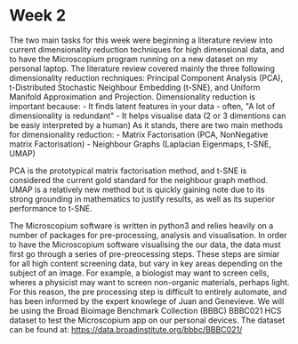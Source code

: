 # Week 2

The two main tasks for this week were beginning a literature review into current dimensionality reduction techniques for high dimensional data, and to have the Microscopium program running on a new dataset on my personal laptop. 
The literature review covered mainly the three following dimensionality reduction rechniques: Principal Component Analysis (PCA), t-Distributed Stochastic Neighbour Embedding (t-SNE), and Uniform Manifold Approximation and Projection.
Dimensionality reduction is important because:
    - It finds latent features in your data
    - often, "A lot of dimensionality is redundant"
    - It helps visualise data (2 or 3 dimentions can be easiy interpreted by a human)
As it stands, there are two main methods for dimensionality reduction:
    - Matrix Factorisation (PCA, NonNegative matrix Factorisation)
    - Neighbour Graphs (Laplacian Eigenmaps, t-SNE, UMAP)

PCA is the prototypical matrix factorisation method, and t-SNE is considered the current gold standard for the neighbour graph method. UMAP is a relatively new method but is quickly gaining note due to its strong grounding in mathematics to justify results, as well as its superior performance to t-SNE.

The Microscopium software is written in python3 and relies heavily on a number of packages for pre-processing, analysis and visualisation.
In order to have the Microscopium software visualising the our data, the data must first go through a series of pre-preocessing steps. These steps are simiar for all high content screening data, but vary in key areas depending on the subject of an image. For example, a biologist may want to screen cells, wheres a physicist may want to screen non-organic materials, perhaps light. For this reason, the pre processing step is difficult to entirely automate, and has been informed by the expert knowlege of Juan and Genevieve.
We will be using the Broad Bioimage Benchmark Collection (BBBC) BBBC021 HCS dataset to test the Microscopium app on our personal devices.
The dataset can be found at: https://data.broadinstitute.org/bbbc/BBBC021/
